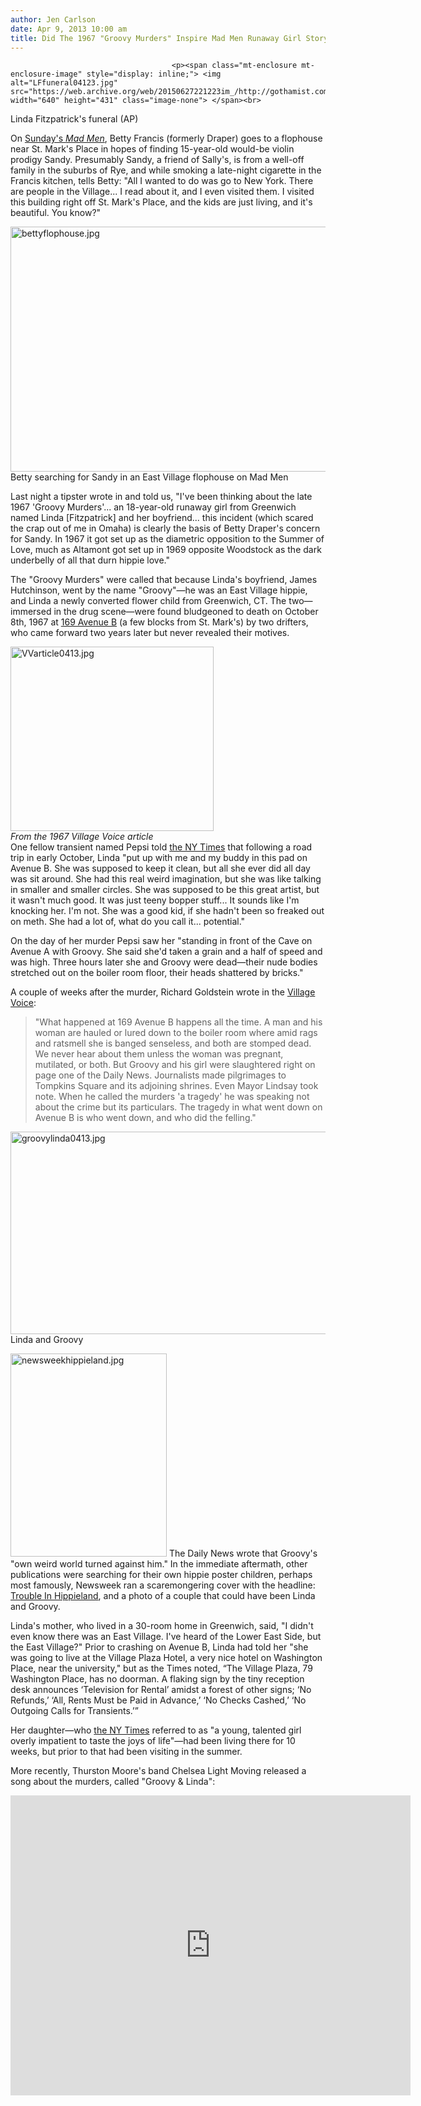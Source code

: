 ```yaml
---
author: Jen Carlson
date: Apr 9, 2013 10:00 am
title: Did The 1967 "Groovy Murders" Inspire Mad Men Runaway Girl Storyline?
---
```


	
										<p><span class="mt-enclosure mt-enclosure-image" style="display: inline;"> <img alt="LFfuneral04123.jpg" src="https://web.archive.org/web/20150627221223im_/http://gothamist.com/attachments/arts_jen/LFfuneral04123.jpg" width="640" height="431" class="image-none"> </span><br>
<span class="photo_caption">Linda Fitzpatrick&apos;s funeral (AP)</span></p>

<p>On <a href="https://web.archive.org/web/20150627221223/http://gothamist.com/2013/04/08/mad_men_season_6_premiere_from_koss.php">Sunday&apos;s <em>Mad Men</em></a>, Betty Francis (formerly Draper) goes to a flophouse near St. Mark&apos;s Place in hopes of finding 15-year-old would-be violin prodigy Sandy. Presumably Sandy, a friend of Sally&apos;s, is from a well-off family in the suburbs of Rye, and while smoking a late-night cigarette in the Francis kitchen, tells Betty: &quot;All I wanted to do was go to New York. There are people in the Village... I read about it, and I even visited them. I visited this building right off St. Mark&apos;s Place, and the kids are just living, and it&apos;s beautiful. You know?&quot;</p>

<p><span class="mt-enclosure mt-enclosure-image" style="display: inline;"> <img alt="bettyflophouse.jpg" src="https://web.archive.org/web/20150627221223im_/http://gothamist.com/attachments/arts_jen/bettyflophouse.jpg" width="640" height="392" class="image-none"> </span><br>
<span class="photo_caption">Betty searching for Sandy in an East Village flophouse on Mad Men</span></p>

<p>Last night a tipster wrote in and told us, &quot;I&apos;ve been thinking about the late 1967 &apos;Groovy Murders&apos;... an 18-year-old runaway girl from Greenwich named Linda [Fitzpatrick] and her boyfriend... this incident (which scared the crap out of me in Omaha) is clearly the basis of Betty Draper&apos;s concern for Sandy. In 1967 it got set up as the diametric opposition to the Summer of Love, much as Altamont got set up in 1969 opposite Woodstock as the dark underbelly of all that durn hippie love.&quot; </p>

<p>The &quot;Groovy Murders&quot; were called that because Linda&apos;s boyfriend, James Hutchinson, went by the name &quot;Groovy&quot;&#x2014;he was an East Village hippie, and Linda a newly converted flower child from Greenwich, CT. The two&#x2014;immersed in the drug scene&#x2014;were found bludgeoned to death on October 8th, 1967 at <a href="https://web.archive.org/web/20150627221223/https://maps.google.com/maps?q=169+Avenue+B&amp;ll=40.723258,-73.974209&amp;spn=0.035581,0.067205&amp;sll=40.727133,-73.979395&amp;layer=c&amp;cbp=13,120.49,,0,0.32&amp;cbll=40.727208,-73.979635&amp;gl=us&amp;hnear=169+Avenue+B,+New+York,+10009&amp;t=h&amp;z=14&amp;panoid=ac9iH3HK3Uyx7zpYrl6PsA">169 Avenue B</a> (a few blocks from St. Mark&apos;s) by two drifters, who came forward two years later but never revealed their motives.</p>

<p><span class="mt-enclosure mt-enclosure-image" style="display: inline;"> </span></p><div class="image-right"> <img alt="VVarticle0413.jpg" src="https://web.archive.org/web/20150627221223im_/http://gothamist.com/attachments/arts_jen/VVarticle0413.jpg" width="325" height="295"> <br> <i style=" width:325px; ;display:block"> From the 1967 Village Voice article</i></div> One fellow transient named Pepsi told <a href="https://web.archive.org/web/20150627221223/http://www.nytimes.com/books/97/10/26/home/luckas-fitzpatrick.html">the NY Times</a> that following a road trip in early October, Linda &quot;put up with me and my buddy in this pad on Avenue B. She was supposed to keep it clean, but all she ever did all day was sit around. She had this real weird imagination, but she was like talking in smaller and smaller circles. She was supposed to be this great artist, but it wasn&apos;t much good. It was just teeny bopper stuff... It sounds like I&apos;m knocking her. I&apos;m not. She was a good kid, if she hadn&apos;t been so freaked out on meth. She had a lot of, what do you call it... potential.&quot;<p></p>

<p>On the day of her murder Pepsi saw her &quot;standing in front of the Cave on Avenue A with Groovy. She said she&apos;d taken a grain and a half of speed and was high. Three hours later she and Groovy were dead&#x2014;their nude bodies stretched out on the boiler room floor, their heads shattered by bricks.&quot;</p>

<p>A couple of weeks after the murder, Richard Goldstein wrote in the <a href="https://web.archive.org/web/20150627221223/http://blogs.villagevoice.com/runninscared/2010/03/remembering_gro.php">Village Voice</a>: </p>

<blockquote>&quot;What happened at 169 Avenue B happens all the time. A man and his woman are hauled or lured down to the boiler room where amid rags and ratsmell she is banged senseless, and both are stomped dead. We never hear about them unless the woman was pregnant, mutilated, or both. But Groovy and his girl were slaughtered right on page one of the Daily News. Journalists made pilgrimages to Tompkins Square and its adjoining shrines. Even Mayor Lindsay took note. When he called the murders &apos;a tragedy&apos; he was speaking not about the crime but its particulars. The tragedy in what went down on Avenue B is who went down, and who did the felling.&quot;</blockquote>
<span class="mt-enclosure mt-enclosure-image" style="display: inline;"> <img alt="groovylinda0413.jpg" src="https://web.archive.org/web/20150627221223im_/http://gothamist.com/attachments/arts_jen/groovylinda0413.jpg" width="640" height="324" class="image-none"> </span>
<span class="photo_caption">Linda and Groovy</span>

<p><span class="mt-enclosure mt-enclosure-image" style="display: inline;"> <img alt="newsweekhippieland.jpg" src="https://web.archive.org/web/20150627221223im_/http://gothamist.com/attachments/arts_jen/newsweekhippieland.jpg" width="250" height="325" class="image-right"> </span>The Daily News wrote that Groovy&apos;s &quot;own weird world turned against him.&quot; In the immediate aftermath, other publications were searching for their own hippie poster children, perhaps most famously, Newsweek ran a scaremongering cover with the headline: <a href="https://web.archive.org/web/20150627221223/http://www.cjr.org/feature/lost_and_found.php?page=all">Trouble In Hippieland</a>, and a photo of a couple that could have been Linda and Groovy.</p>

<p>Linda&apos;s mother, who lived in a 30-room home in Greenwich, said, &quot;I didn&apos;t even know there was an East Village. I&apos;ve heard of the Lower East Side, but the East Village?&quot; Prior to crashing on Avenue B, Linda had told her &quot;she was going to live at the Village Plaza Hotel, a very nice hotel on Washington Place, near the university,&quot; but as the Times noted, &#x201C;The Village Plaza, 79 Washington Place, has no doorman. A flaking sign by the tiny reception desk announces &#x2018;Television for Rental&#x2019; amidst a forest of other signs; &#x2018;No Refunds,&#x2019; &#x2018;All, Rents Must be Paid in Advance,&#x2019; &#x2018;No Checks Cashed,&#x2019; &#x2018;No Outgoing Calls for Transients.&#x2019;&#x201D;</p>

<p>Her daughter&#x2014;who <a href="https://web.archive.org/web/20150627221223/http://www.nytimes.com/books/97/10/26/home/luckas-fitzpatrick.html">the NY Times</a> referred to as &quot;a young, talented girl overly impatient to taste the joys of life&quot;&#x2014;had been living there for 10 weeks, but prior to that had been visiting in the summer.</p>

<p>More recently, Thurston Moore&apos;s band Chelsea Light Moving released a song about the murders, called &quot;Groovy &amp; Linda&quot;:</p>

<p><iframe width="640" height="480" src="https://web.archive.org/web/20150627221223if_/http://www.youtube.com/embed/crQMt2P52QM" frameborder="0" allowfullscreen></iframe></p>					
										
									
				